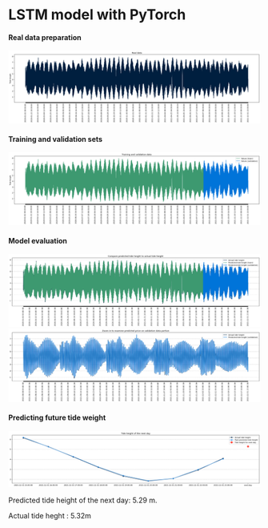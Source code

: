 # LSTM model with PyTorch

#### Real data preparation
![](./real-data.png)

#### Training and validation sets
![](./train-test.png)

#### Model evaluation
![](./compared.png)
![](./predicted-validation.png)

#### Predicting future tide weight
![](./next-day.png)

Predicted tide height of the next day: 5.29 m. 

Actual tide heght : 5.32m
